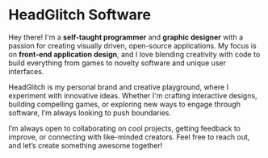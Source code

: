 # HeadGlitch Software

Hey there! I'm a **self-taught programmer** and **graphic designer** with a passion for creating visually driven, open-source applications. My focus is on **front-end application design**, and I love blending creativity with code to build everything from games to novelty software and unique user interfaces.  

HeadGlitch is my personal brand and creative playground, where I experiment with innovative ideas. Whether I'm crafting interactive designs, building compelling games, or exploring new ways to engage through software, I’m always looking to push boundaries.  

I’m always open to collaborating on cool projects, getting feedback to improve, or connecting with like-minded creators. Feel free to reach out, and let’s create something awesome together!  
